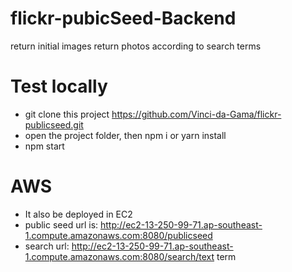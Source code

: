 # flickr-pubicSeed-Backend
return initial images
return photos according to search terms

# Test locally
- git clone this project https://github.com/Vinci-da-Gama/flickr-publicseed.git
- open the project folder, then npm i or yarn install
- npm start

# AWS
- It also be deployed in EC2
- public seed url is: http://ec2-13-250-99-71.ap-southeast-1.compute.amazonaws.com:8080/publicseed
- search url: http://ec2-13-250-99-71.ap-southeast-1.compute.amazonaws.com:8080/search/text term
